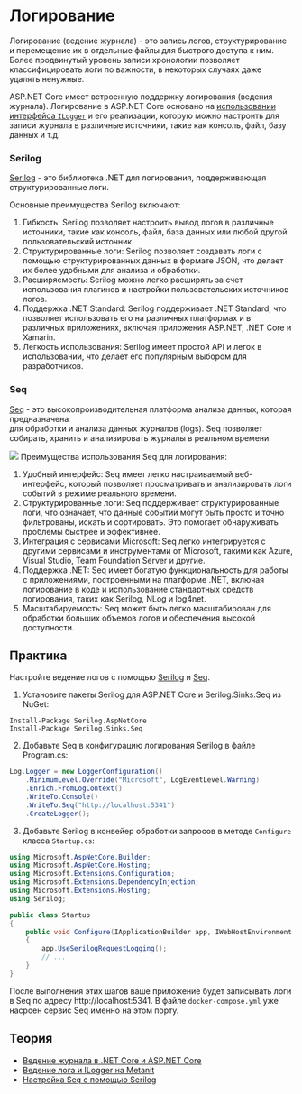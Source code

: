 # Логирование

Логирование (ведение журнала) - это запись логов, структурирование и перемещение их в отдельные файлы для
быстрого доступа к ним. Более продвинутый уровень записи хронологии позволяет классифицировать
логи по важности, в некоторых случаях даже удалять ненужные.

ASP.NET Core имеет встроенную поддержку логирования (ведения журнала). Логирование в ASP.NET Core основано на [использовании интерфейса
`ILogger`](https://learn.microsoft.com/ru-ru/aspnet/core/fundamentals/logging/?view=aspnetcore-7.0) и его реализации, которую можно настроить для записи журнала в различные источники, такие как консоль, файл, базу данных и т.д.

### Serilog
[Serilog](https://serilog.net/) - это библиотека .NET для логирования, поддерживающая структурированные логи.

Основные преимущества Serilog включают:
1. Гибкость: Serilog позволяет настроить вывод логов в различные источники, такие как консоль, файл, база данных или любой другой пользовательский источник.
2. Структурированные логи: Serilog позволяет создавать логи с помощью структурированных данных в формате JSON, что делает их более удобными для анализа и обработки.
3. Расширяемость: Serilog можно легко расширять за счет использования плагинов и настройки пользовательских источников логов.
4. Поддержка .NET Standard: Serilog поддерживает .NET Standard, что позволяет использовать его на различных платформах и в различных приложениях, включая приложения ASP.NET, .NET Core и Xamarin.
5. Легкость использования: Serilog имеет простой API и легок в использовании, что делает его популярным выбором для разработчиков.

### Seq
[Seq](https://datalust.co/seq) - это высокопроизводительная платформа анализа данных, которая предназначена \
для обработки и анализа данных журналов (logs). Seq позволяет собирать, хранить и анализировать журналы 
в реальном времени.

![](https://files.readme.io/0a15c1b-Seq_in_Context.png)
Преимущества использования Seq для логирования:
1. Удобный интерфейс: Seq имеет легко настраиваемый веб-интерфейс, который позволяет просматривать и анализировать логи событий в режиме реального времени.
2. Структурированные логи: Seq поддерживает структурированные логи, что означает, что данные событий могут быть просто и точно фильтрованы, искать и сортировать. Это помогает обнаруживать проблемы быстрее и эффективнее.
3. Интеграция с сервисами Microsoft: Seq легко интегрируется с другими сервисами и инструментами от Microsoft, такими как Azure, Visual Studio, Team Foundation Server и другие.
4. Поддержка .NET: Seq имеет богатую функциональность для работы с приложениями, построенными на платформе .NET, включая логирование в коде и использование стандартных средств логирования, таких как Serilog, NLog и log4net.
5. Масштабируемость: Seq может быть легко масштабирован для обработки больших объемов логов и обеспечения высокой доступности.

## Практика
Настройте ведение логов с помощью [Serilog](https://serilog.net/) и [Seq](https://datalust.co/seq).

1. Установите пакеты Serilog для ASP.NET Core и Serilog.Sinks.Seq из NuGet:
```
Install-Package Serilog.AspNetCore
Install-Package Serilog.Sinks.Seq
```
2. Добавьте Seq в конфигурацию логирования Serilog в файле Program.cs:
```csharp
Log.Logger = new LoggerConfiguration()
    .MinimumLevel.Override("Microsoft", LogEventLevel.Warning)
    .Enrich.FromLogContext()
    .WriteTo.Console()
    .WriteTo.Seq("http://localhost:5341")
    .CreateLogger();
```
3. Добавьте Serilog в конвейер обработки запросов в методе `Configure` класса `Startup.cs`:
```csharp
using Microsoft.AspNetCore.Builder;
using Microsoft.AspNetCore.Hosting;
using Microsoft.Extensions.Configuration;
using Microsoft.Extensions.DependencyInjection;
using Microsoft.Extensions.Hosting;
using Serilog;

public class Startup
{
    public void Configure(IApplicationBuilder app, IWebHostEnvironment env)
    {
        app.UseSerilogRequestLogging();
        // ...
    }
}
```
После выполнения этих шагов ваше приложение будет записывать логи в Seq по адресу http://localhost:5341.
В файле ```docker-compose.yml``` уже насроен сервис Seq именно на этом порту.

## Теория

- [Ведение журнала в .NET Core и ASP.NET Core](https://learn.microsoft.com/ru-ru/aspnet/core/fundamentals/logging/?view=aspnetcore-7.0)
- [Ведение лога и ILogger на Metanit](https://metanit.com/sharp/aspnet6/7.1.php)
- [Настройка Seq с помощью Serilog](https://docs.datalust.co/docs/using-serilog)

